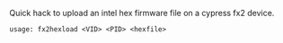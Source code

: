 Quick hack to upload an intel hex firmware file on a cypress fx2 device.

    usage: fx2hexload <VID> <PID> <hexfile>
